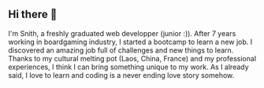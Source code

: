 ## Hi there 👋
I'm Snith, a freshly graduated web developper (junior :)). After 7 years working in boardgaming industry, I started a bootcamp to learn a new job.
I discovered an amazing job full of challenges and new things to learn. Thanks to my cultural melting pot (Laos, China, France) and my professional experiences, I think I can bring something unique to my work.
As I already said, I love to learn and coding is a never ending love story somehow.

<!--
**sunitto/sunitto** is a ✨ _special_ ✨ repository because its `README.md` (this file) appears on your GitHub profile.

Here are some ideas to get you started:

- 🔭 I’m currently working on ...
- 🌱 I’m currently learning ...
- 👯 I’m looking to collaborate on ...
- 🤔 I’m looking for help with ...
- 💬 Ask me about ...
- 📫 How to reach me: ...
- 😄 Pronouns: ...
- ⚡ Fun fact: ...
-->
